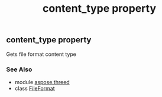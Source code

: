 ﻿---
title: content_type property
second_title: Aspose.3D for Python via .NET API References
description: 
type: docs
weight: 570
url: /python-net/aspose.threed/fileformat/content_type/
is_root: false
---

## content_type property


Gets file format content type

### See Also
* module [aspose.threed](../../)
* class [FileFormat](/3d/python-net/aspose.threed/fileformat)
